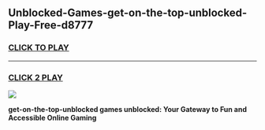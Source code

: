 
## Unblocked-Games-get-on-the-top-unblocked-Play-Free-d8777
<h3>
<a href="https://premium76.site?title=get-on-the-top-unblocked&ref=23A">CLICK TO PLAY</a></h3>
<hr>

<h3>
<a href="https://premium76.site?title=get-on-the-top-unblocked&ref=23A">CLICK 2 PLAY</a>
  
</h3>

<a href="https://premium76.site?title=get-on-the-top-unblocked&ref=23A"><img src="https://clearcache.store/games.png"></a>


**get-on-the-top-unblocked games unblocked: Your Gateway to Fun and Accessible Online Gaming**

